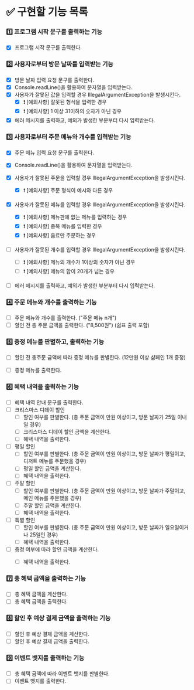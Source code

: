 # ✅ 구현할 기능 목록

### 1️⃣ 프로그램 시작 문구를 출력하는 기능

- [x] 프로그램 시작 문구를 출력한다.

### 2️⃣ 사용자로부터 방문 날짜를 입력받는 기능

- [x] 방문 날짜 입력 요청 문구를 출력한다.
- [x] Console.readLine()을 활용하여 문자열을 입력받는다.
- [x] 사용자가 잘못된 값을 입력할 경우 IllegalArgumentException을 발생시킨다.
    - [x] ❗️ [예외사항] 잘못된 형식을 입력한 경우 
    - [x] ❗️ [예외사항] 1 이상 31이하의 숫자가 아닌 경우
- [x] 에러 메시지를 출력하고, 예외가 발생한 부분부터 다시 입력받는다.

### 3️⃣ 사용자로부터 주문 메뉴와 개수를 입력받는 기능

- [x] 주문 메뉴 입력 요청 문구를 출력한다.
- [x] Console.readLine()을 활용하여 문자열을 입력받는다.
- [x] 사용자가 잘못된 주문을 입력할 경우 IllegalArgumentException을 발생시킨다.
    - [x] ❗️ [예외사항] 주문 형식이 예시와 다른 경우
- [x] 사용자가 잘못된 메뉴를 입력할 경우 IllegalArgumentException을 발생시킨다.
    - [x] ❗️ [예외사항] 메뉴판에 없는 메뉴를 입력하는 경우
    - [x] ❗️ [예외사항] 중복 메뉴를 입력한 경우
    - [x] ❗️ [예외사항] 음료만 주문하는 경우
- [ ] 사용자가 잘못된 개수를 입력할 경우 IllegalArgumentException을 발생시킨다.
    - [ ] ❗️ [예외사항] 메뉴의 개수가 1이상의 숫자가 아닌 경우
    - [ ] ❗️ [예외사항] 메뉴의 합이 20개가 넘는 경우
- [ ] 에러 메시지를 출력하고, 예외가 발생한 부분부터 다시 입력받는다.


### 4️⃣ 주문 메뉴와 개수를 출력하는 기능

- [ ] 주문 메뉴와 개수를 출력한다. ("주문 메뉴 n개")
- [ ] 할인 전 총 주문 금액을 출력한다. ("8,500원") (쉼표 출력 포함)

### 5️⃣ 증정 메뉴를 판별하고, 출력하는 기능

- [ ] 할인 전 총주문 금액에 따라 증정 메뉴를 판별한다. (12만원 이상 샴페인 1개 증정)
- [ ] 증정 메뉴를 출력한다.


### 6️⃣ 혜택 내역을 출력하는 기능
- [ ] 혜택 내역 안내 문구를 출력한다.
- [ ] 크리스마스 디데이 할인 
    - [ ] 할인 여부를 판별한다. (총 주문 금액이 만원 이상이고, 방문 날짜가 25일 이내일 경우)
    - [ ] 크리스마스 디데이 할인 금액을 계산한다.
    - [ ] 혜택 내역을 출력한다.
- [ ] 평일 할인
    - [ ] 할인 여부를 판별한다. (총 주문 금액이 만원 이상이고, 방문 날짜가 평일이고, 디저트 메뉴를 주문했을 경우)
    - [ ] 평일 할인 금액을 계산한다.
  - [ ] 혜택 내역을 출력한다.
- [ ] 주말 할인
    - [ ] 할인 여부를 판별한다. (총 주문 금액이 만원 이상이고, 방문 날짜가 주말이고, 메인 메뉴를 주문했을 경우)
    - [ ] 주말 할인 금액을 계산한다.
    - [ ] 혜택 내역을 출력한다.
- [ ] 특별 할인
    - [ ] 할인 여부를 판별한다. (총 주문 금액이 만원 이상이고, 방문 날짜가 일요일이거나 25일인 경우)
    - [ ] 혜택 내역을 출력한다.
- [ ] 증정 여부에 따라 할인 금액을 계산한다.
    - [ ] 혜택 내역을 출력한다.


### 7️⃣ 총 혜택 금액을 출력하는 기능 

- [ ] 총 혜택 금액을 계산한다.
- [ ] 총 혜택 금액을 출력한다.

### 8️⃣ 할인 후 예상 결제 금액을 출력하는 기능

- [ ] 할인 후 예상 결제 금액을 계산한다.
- [ ] 할인 후 예상 결제 금액을 출력한다.

### 9️⃣ 이벤트 뱃지를 출력하는 기능

- [ ] 총 혜택 금액에 따라 이벤트 뱃지를 판별한다.
- [ ] 이벤트 뱃지를 출력한다.